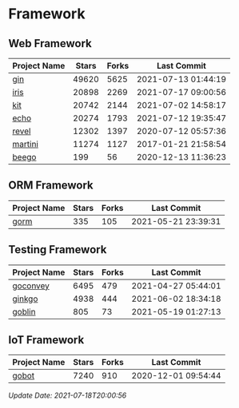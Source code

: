 # Framework

## Web Framework
| Project Name | Stars | Forks | Last Commit |
| ------------ | ----- | ----- | ----------- |
| [gin](https://github.com/gin-gonic/gin) | 49620 | 5625 | 2021-07-13 01:44:19 |
| [iris](https://github.com/kataras/iris) | 20898 | 2269 | 2021-07-17 09:00:56 |
| [kit](https://github.com/go-kit/kit) | 20742 | 2144 | 2021-07-02 14:58:17 |
| [echo](https://github.com/labstack/echo) | 20274 | 1793 | 2021-07-12 19:35:47 |
| [revel](https://github.com/revel/revel) | 12302 | 1397 | 2020-07-12 05:57:36 |
| [martini](https://github.com/go-martini/martini) | 11274 | 1127 | 2017-01-21 21:58:54 |
| [beego](https://github.com/astaxie/beego) | 199 | 56 | 2020-12-13 11:36:23 |

## ORM Framework
| Project Name | Stars | Forks | Last Commit |
| ------------ | ----- | ----- | ----------- |
| [gorm](https://github.com/jinzhu/gorm) | 335 | 105 | 2021-05-21 23:39:31 |

## Testing Framework
| Project Name | Stars | Forks | Last Commit |
| ------------ | ----- | ----- | ----------- |
| [goconvey](https://github.com/smartystreets/goconvey) | 6495 | 479 | 2021-04-27 05:44:01 |
| [ginkgo](https://github.com/onsi/ginkgo) | 4938 | 444 | 2021-06-02 18:34:18 |
| [goblin](https://github.com/franela/goblin) | 805 | 73 | 2021-05-19 01:27:13 |

## IoT Framework
| Project Name | Stars | Forks | Last Commit |
| ------------ | ----- | ----- | ----------- |
| [gobot](https://github.com/hybridgroup/gobot) | 7240 | 910 | 2020-12-01 09:54:44 |

*Update Date: 2021-07-18T20:00:56*